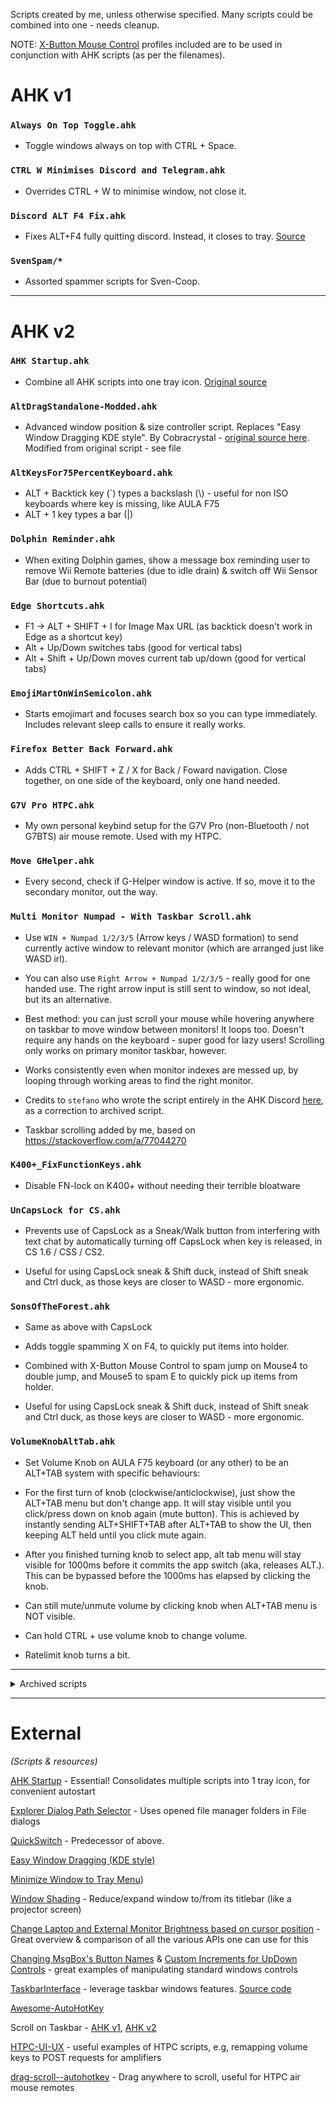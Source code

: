 Scripts created by me, unless otherwise specified.
Many scripts could be combined into one - needs cleanup.

NOTE: [X-Button Mouse Control](https://www.highrez.co.uk/downloads/xmousebuttoncontrol.htm) profiles included are to be used in conjunction with AHK scripts (as per the filenames).

# AHK v1

### `Always On Top Toggle.ahk`

- Toggle windows always on top with CTRL + Space.

### `CTRL W Minimises Discord and Telegram.ahk`

- Overrides CTRL + W to minimise window, not close it.

### `Discord ALT F4 Fix.ahk`

- Fixes ALT+F4 fully quitting discord. Instead, it closes to tray. [Source](https://old.reddit.com/r/discordapp/comments/s20kvq/an_autohotkey_script_to_make_altf4_minimize/)

### `SvenSpam/*`

- Assorted spammer scripts for Sven-Coop.


***

# AHK v2

### `AHK Startup.ahk`

- Combine all AHK scripts into one tray icon. [Original source](https://www.autohotkey.com/boards/viewtopic.php?t=120981)

### `AltDragStandalone-Modded.ahk`

- Advanced window position & size controller script. Replaces "Easy Window Dragging KDE style". By Cobracrystal - [original source here](https://github.com/Cobracrystal/ahk). Modified from original script - see file

### `AltKeysFor75PercentKeyboard.ahk`

- ALT + Backtick key (`) types a backslash (\\) - useful for non ISO keyboards where key is missing, like AULA F75
- ALT + 1 key types a bar (|) 

### `Dolphin Reminder.ahk`

- When exiting Dolphin games, show a message box reminding user to remove Wii Remote batteries (due to idle drain) & switch off Wii Sensor Bar (due to burnout potential)

### `Edge Shortcuts.ahk`

- F1 -> ALT + SHIFT + I for Image Max URL (as backtick doesn't work in Edge as a shortcut key)
- Alt + Up/Down switches tabs (good for vertical tabs)
- Alt + Shift + Up/Down moves current tab up/down (good for vertical tabs) 

### `EmojiMartOnWinSemicolon.ahk`

- Starts emojimart and focuses search box so you can type immediately. Includes relevant sleep calls to ensure it really works.

### `Firefox Better Back Forward.ahk`

- Adds CTRL + SHIFT + Z / X for Back / Foward navigation. Close together, on one side of the keyboard, only one hand needed.

### `G7V Pro HTPC.ahk`

- My own personal keybind setup for the G7V Pro (non-Bluetooth / not G7BTS) air mouse remote. Used with my HTPC.

### `Move GHelper.ahk`

- Every second, check if G-Helper window is active. If so, move it to the secondary monitor, out the way.

### `Multi Monitor Numpad - With Taskbar Scroll.ahk`

- Use `WIN + Numpad 1/2/3/5` (Arrow keys / WASD formation) to send currently active window to relevant monitor (which are arranged just like WASD irl).

- You can also use `Right Arrow + Numpad 1/2/3/5` - really good for one handed use. The right arrow input is still sent to window, so not ideal, but its an alternative.

- Best method: you can just scroll your mouse while hovering anywhere on taskbar to move window between monitors! It loops too. Doesn't require any hands on the keyboard - super good for lazy users! Scrolling only works on primary monitor taskbar, however.

- Works consistently even when monitor indexes are messed up, by looping through working areas to find the right monitor.

- Credits to `stefano` who wrote the script entirely in the AHK Discord [here](https://discord.com/channels/115993023636176902/1296424288265572405/1296439733047791638), as a correction to archived script.

- Taskbar scrolling added by me, based on https://stackoverflow.com/a/77044270

### `K400+_FixFunctionKeys.ahk`

- Disable FN-lock on K400+ without needing their terrible bloatware

### `UnCapsLock for CS.ahk`

- Prevents use of CapsLock as a Sneak/Walk button from interfering with text chat by automatically turning off CapsLock when key is released, in CS 1.6 / CSS / CS2.

- Useful for using CapsLock sneak & Shift duck, instead of Shift sneak and Ctrl duck, as those keys are closer to WASD - more ergonomic.

### `SonsOfTheForest.ahk`

- Same as above with CapsLock

- Adds toggle spamming X on F4, to quickly put items into holder.

- Combined with X-Button Mouse Control to spam jump on Mouse4 to double jump, and Mouse5 to spam E to quickly pick up items from holder.
- Useful for using CapsLock sneak & Shift duck, instead of Shift sneak and Ctrl duck, as those keys are closer to WASD - more ergonomic.

### `VolumeKnobAltTab.ahk`

- Set Volume Knob on AULA F75 keyboard (or any other) to be an ALT+TAB system with specific behaviours:

- For the first turn of knob (clockwise/anticlockwise), just show the ALT+TAB menu but don't change app. It will stay visible until you click/press down on knob again (mute button). This is achieved by instantly sending ALT+SHIFT+TAB after ALT+TAB to show the UI, then keeping ALT held until you click mute again.

- After you finished turning knob to select app, alt tab menu will stay visible for 1000ms before it commits the app switch (aka, releases ALT.). This can be bypassed before the 1000ms has elapsed by clicking the knob.

- Can still mute/unmute volume by clicking knob when ALT+TAB menu is NOT visible.

- Can hold CTRL + use volume knob to change volume.

- Ratelimit knob turns a bit.


***

<details>
  <summary>Archived scripts</summary>

# AHK v1

### `Always On Top Toggle & Rename Autoaccept.ahk`

- Same as above, but only auto click "Yes" on the confirmation that appears when changing a file's extension in Explorer.

### `Always On Top Toggle & Error Autoaccept.ahk`

- Toggle windows always on top with CTRL + Space, and auto click "Yes" on error classes.

### `Hide Window from Taskbar.ahk`

- Enter a window title then hit OK to keep window visible, but hide from taskbar. Frees up valuable space for windows permanently visible on another monitor etc.

- Best used with `Multi Monitor Numpad - With Taskbar Scroll.ahk`

- [Source](https://www.autohotkey.com/board/topic/5112-remove-window-form-taskbar/?p=31692) ([archive](https://archive.ph/wip/xRBZC))

### `No ALT F4 BeamNG.ahk`

- When using SuperF4 CTRL+ALT+F4, BeamNG often (annoyingly) recieves ALT+F4 if it's under the last active window. This disables that.

- Archived because it doesn't work. The ALT+F4 still gets sent to BeamNG anyway. But if you manually ALT+F4 when already in BeamNG, that now doesn't work. Worst of both worlds.

### `ThrowWindow.ahk`

- Throw any window by dragging it with the mousebutton and releasing it. The window will float around the monitor bouncing of the screen edges.

- Authors: foom, ManaUser, Laszlo, infogulch et.al.

- Found here: https://github.com/ahkscript/awesome-AutoHotkey/issues/128

- Unfortunately, this seems to break WIN+V Clipboard History on Windows 10... clicking on an entry from your clipboard history just pastes v, rather than the actual content...

- Otherwise, works pretty well, even on multiple monitors.

- Fixed link: https://www.autohotkey.com/board/topic/18184-gui-float-question-expertwise-person-help-needed/?p=270491

- Archive: https://archive.ph/wip/3d0am

### `WindowMonitorSwitcher.ahk` (unused)

- `CTRL + Monitor Index on numpad` to send currently active window to that monitor index.

- I can't use this due to my annoying jumbled up monitor indexes in Windows (and ahk?)... which I can't/won't solve as it would require a massive trial & error rewiring job / dismantling my stands. 

***

# AHK v2

### `KDE Resizing.ahk`

- Easy Window Dragging KDE style. By Cebolla - [original source here](https://www.autohotkey.com/boards/viewtopic.php?f=83&t=126656&hilit=monitor). Modified from original script - see file

### `Multi Monitor Numpad.ahk`

- `Multi Monitor Numpad - With Taskbar Scroll.ahk` without taskbar scroll

### `MonitorWindowNumpad - Home Dell MSI Dell AOC.ahk` (unused)

- Use `WIN + Num 1/2/3/5` (Arrow keys / WASD formation) to send currently active window to relevant monitor (which are arranged just like WASD irl).

- Currently broken due to AHK monitor indexes changing on each reboot / having no correlation to what's displayed in Windows Settings. More info [here](https://discord.com/channels/115993023636176902/1296424288265572405) on Discord.
  
</details>

***

# External

*(Scripts & resources)*

[AHK Startup](https://www.autohotkey.com/boards/viewtopic.php?t=120981) - Essential! Consolidates multiple scripts into 1 tray icon, for convenient autostart

[Explorer Dialog Path Selector](https://github.com/ThioJoe/ThioJoe-AHK-Scripts) - Uses opened file manager folders in File dialogs

[QuickSwitch](https://github.com/gepruts/QuickSwitch) - Predecessor of above.

[Easy Window Dragging (KDE style)](https://www.autohotkey.com/docs/v2/scripts/index.htm#EasyWindowDrag_(KDE))

[Minimize Window to Tray Menu](https://www.autohotkey.com/docs/v2/scripts/index.htm#MinimizeToTrayMenu))

[Window Shading](https://www.autohotkey.com/docs/v2/scripts/index.htm#WindowShading) - Reduce/expand window to/from its titlebar (like a projector screen)

[Change Laptop and External Monitor Brightness based on cursor position](https://www.autohotkey.com/boards/viewtopic.php?f=83&t=108867&hilit=monitor) - Great overview & comparison of all the various APIs one can use for this

[Changing MsgBox's Button Names](https://www.autohotkey.com/docs/v2/scripts/index.htm#MsgBoxButtonNames) & [Custom Increments for UpDown Controls](https://www.autohotkey.com/docs/v2/scripts/index.htm#Custom_Increments_for_UpDown_Controls) - great examples of manipulating standard windows controls

[TaskbarInterface](https://autohotkey.com/boards/viewtopic.php?f=6&t=35348) - leverage taskbar windows features. [Source code](https://github.com/HelgeffegleH/taskbarInterface)

[Awesome-AutoHotKey](https://github.com/ahkscript/awesome-AutoHotkey)

Scroll on Taskbar - [AHK v1](https://www.autohotkey.com/boards/viewtopic.php?t=68204), [AHK v2](https://stackoverflow.com/a/77044270)

[HTPC-UI-UX](https://github.com/Nerwyn/HTPC-UI-UX) - useful examples of HTPC scripts, e.g, remapping volume keys to POST requests for amplifiers

[drag-scroll--autohotkey](https://github.com/Mikhail22/drag-scroll--autohotkey) - Drag anywhere to scroll, useful for HTPC air mouse remotes